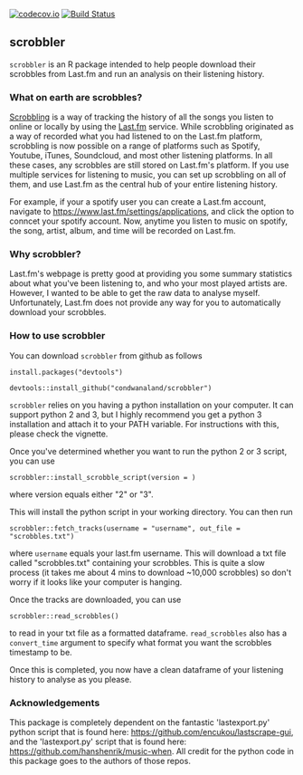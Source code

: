 [![codecov.io](https://codecov.io/github/r-lib/covr/coverage.svg?branch=master)](https://codecov.io/github/condwanaland/scrobbler?branch=master) [![Build Status](https://travis-ci.org/condwanaland/scrobbler.svg?branch=master)](https://travis-ci.org/condwanaland/scrobbler)

## scrobbler

`scrobbler` is an R package intended to help people download their scrobbles from Last.fm and run an analysis on their listening history.


### What on earth are scrobbles?

[Scrobbling](https://www.last.fm/about/trackmymusic) is a way of tracking the history of all the songs you listen to online or locally by using the [Last.fm](https://www.last.fm/home) service. While scrobbling originated as a way of recorded what you had listened to on the Last.fm platform, scrobbling is now possible on a range of platforms such as Spotify, Youtube, iTunes, Soundcloud, and most other listening platforms. In all these cases, any scrobbles are still stored on Last.fm's platform. If you use multiple services for listening to music, you can set up scrobbling on all of them, and use Last.fm as the central hub of your entire listening history.

For example, if your a spotify user you can create a Last.fm account, navigate to https://www.last.fm/settings/applications, and click the option to conncet your spotify account. Now, anytime you listen to music on spotify, the song, artist, album, and time will be recorded on Last.fm.


### Why scrobbler?

Last.fm's webpage is pretty good at providing you some summary statistics about what you've been listening to, and who your most played artists are. However, I wanted to be able to get the raw data to analyse myself. Unfortunately, Last.fm does not provide any way for you to automatically download your scrobbles. 


### How to use scrobbler

You can download `scrobbler` from github as follows

```
install.packages("devtools")

devtools::install_github("condwanaland/scrobbler")
```

`scrobbler` relies on you having a python installation on your computer. It can support python 2 and 3, but I highly recommend you get a python 3 installation and attach it to your PATH variable. For instructions with this, please check the vignette.

Once you've determined whether you want to run the python 2 or 3 script, you can use

```
scrobbler::install_scrobble_script(version = )
```
where version equals either "2" or "3".

This will install the python script in your working directory. You can then run

```
scrobbler::fetch_tracks(username = "username", out_file = "scrobbles.txt")
```
where `username` equals your last.fm username. This will download a txt file called "scrobbles.txt" containing your scrobbles. This is quite a slow process (it takes me about 4 mins to download ~10,000 scrobbles) so don't worry if it looks like your computer is hanging. 

Once the tracks are downloaded, you can use

```
scrobbler::read_scrobbles()
```

to read in your txt file as a formatted dataframe. `read_scrobbles` also has a `convert_time` argument to specify what format you want the scrobbles timestamp to be.


Once this is completed, you now have a clean dataframe of your listening history to analyse as you please.


### Acknowledgements

This package is completely dependent on the fantastic 'lastexport.py' python script that is found here: <https://github.com/encukou/lastscrape-gui>, and the 'lastexport.py' script that is found here: <https://github.com/hanshenrik/music-when>. All credit for the python code in this package goes to the authors of those repos. 
